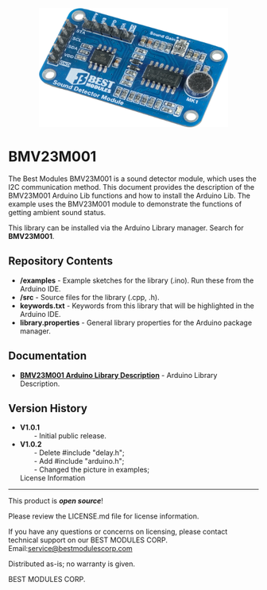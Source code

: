 <div align=center>
<img src="https://github.com/BestModules-Libraries/img/blob/main/BMV23M001_V1.0.png" width="380" height="240"> 
</div> 


BMV23M001
===========================================================

The Best Modules BMV23M001 is a sound detector module, which uses the I2C communication method. This document provides the description of the BMV23M001 Arduino Lib functions and how to install the Arduino Lib. The example uses the BMV23M001 module to demonstrate the functions of getting ambient sound status.

This library can be installed via the Arduino Library manager. Search for **BMV23M001**. 

Repository Contents
-------------------

* **/examples** - Example sketches for the library (.ino). Run these from the Arduino IDE. 
* **/src** - Source files for the library (.cpp, .h).
* **keywords.txt** - Keywords from this library that will be highlighted in the Arduino IDE. 
* **library.properties** - General library properties for the Arduino package manager. 

Documentation 
-------------------

* **[BMV23M001 Arduino Library Description]( https://www.bestmodulescorp.com/bmv23m001.html#tab-product2 )** - Arduino Library Description.

Version History  
-------------------

* **V1.0.1**  
&emsp;&emsp;- Initial public release.
* **V1.0.2**  
&emsp;&emsp;- Delete #include "delay.h";  
&emsp;&emsp;- Add #include "arduino.h";  
&emsp;&emsp;- Changed the picture in examples;  
License Information
-------------------

This product is _**open source**_! 

Please review the LICENSE.md file for license information. 

If you have any questions or concerns on licensing, please contact technical support on our BEST MODULES CORP. Email:service@bestmodulescorp.com

Distributed as-is; no warranty is given.

BEST MODULES CORP.
